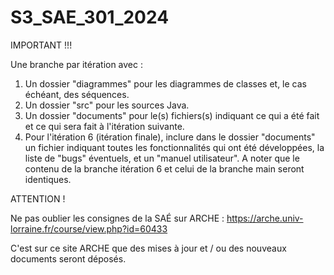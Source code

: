 # S3_SAE_301_2024

IMPORTANT !!!

Une branche par itération avec :

1. Un dossier "diagrammes" pour les diagrammes de classes et, le cas échéant, des séquences.
2. Un dossier "src" pour les sources Java.
3. Un dossier "documents" pour le(s) fichiers(s) indiquant ce qui a été fait et ce qui sera fait à l'itération suivante.
4. Pour l'itération 6 (itération finale), inclure dans le dossier "documents" un fichier indiquant toutes les fonctionnalités qui ont été développées, la liste de "bugs" éventuels, et un "manuel utilisateur". A noter que le contenu de la branche itération 6 et celui de la branche main seront identiques.

ATTENTION !

Ne pas oublier les consignes de la SAÉ sur ARCHE : https://arche.univ-lorraine.fr/course/view.php?id=60433

C'est sur ce site ARCHE que des mises à jour et / ou des nouveaux documents seront déposés.
